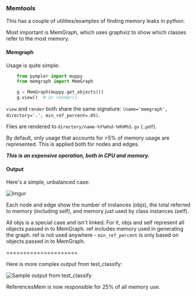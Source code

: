 ### Memtools

This has a couple of utilities/examples of finding memory leaks in python.

Most important is MemGraph, which uses graphviz to show which classes refer
to the most memory.


#### Memgraph

Usage is quite simple:

```python
    from pympler import muppy
    from memgraph import MemGraph

    g = MemGraph(muppy.get_objects())
    g.view()  # or render()
```

`view` and `render` both share the same signature: `(name='memgraph', directory='.', min_ref_percent=.05)`.

Files are rendered to `directory/name-%Y%m%d-%H%M%S.gv` (`.pdf`).

By default, only usage that accounts for >5% of memory usage are represented. This is applied both for nodes and edges.

***This is an expensive operation, both in CPU and memory.***

#### Output

Here's a simple, unbalanced case:

![Imgur](https://i.imgur.com/OlwHum5.png)

Each node and edge show the number of instances (objs), the total referred to memory
(including self), and memory just used by class instances (self).

All objs is a special case and isn't linked. For it, objs and self represent all objects
passed in to MemGraph. ref includes memory used in generating the graph. ref is
not used anywhere - `min_ref_percent` is only based on objects passed in to MemGraph.

=====================

Here is more complex output from test_classify:

![Sample output from test_classify](https://i.imgur.com/xoz73fI.png)


ReferencesMem is now responsible for 25% of all memory use.



